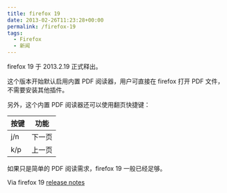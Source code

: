```yaml
---
title: firefox 19
date: 2013-02-26T11:23:28+00:00
permalink: /firefox-19
tags:
  - Firefox
  - 新闻
---
```

firefox 19 于 2013.2.19 正式释出。

这个版本开始默认启用内置 PDF 阅读器，用户可直接在 firefox 打开 PDF 文件，不需要安装其他插件。

另外，这个内置 PDF 阅读器还可以使用翻页快捷键：

| 按键  | 功能  |
| --- | --- |
| j/n | 下一页 |
| k/p | 上一页 |

如果只是简单的 PDF 阅读需求，firefox 19 一般已经足够。

Via firefox 19 [release notes](http://www.mozilla.org/en-US/firefox/19.0/releasenotes/)